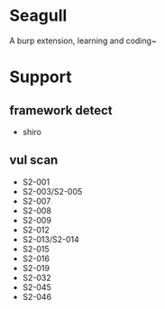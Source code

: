 # Seagull
A burp extension, learning and coding~
# Support
## framework detect
* shiro
## vul scan
* S2-001
* S2-003/S2-005
* S2-007
* S2-008
* S2-009
* S2-012
* S2-013/S2-014
* S2-015
* S2-016
* S2-019
* S2-032
* S2-045
* S2-046